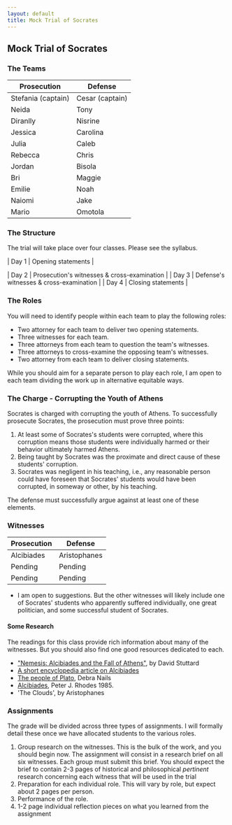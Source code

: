 ```yaml
---
layout: default
title: Mock Trial of Socrates 
---
```


## Mock Trial of Socrates

### The Teams

| Prosecution     | Defense |
| ----------- | ----------- |
| Stefania (captain)      | Cesar (captain)      |
| Neida  		| Tony       |
| Diranlly 		| Nisrine        |
| Jessica  		| Carolina      |
| Julia 		 | Caleb       |
| Rebecca		  | Chris        |
| Jordan  		| Bisola       |
| Bri 			| Maggie       |
| Emilie 	 | Noah        |
| Naiomi	 | Jake       |
| Mario		 | Omotola      |

### The Structure

The trial will take place over four classes. Please see the syllabus. 

| Day 1     | Opening statements |

| Day 2     | Prosecution's witnesses & cross-examination      |
| Day 3 		| Defense's witnesses  & cross-examination     |
| Day 4 		| Closing statements       |

### The Roles 
You will need to identify people within each team to play the following roles: 

+ Two attorney for each team to deliver two opening statements. 
+ Three witnesses for each team. 
+ Three attorneys from each team to question the team's witnesses. 
+ Three attorneys to cross-examine the opposing team's witnesses. 
+ Two attorney from each team to deliver closing statements. 

While you should aim for a separate person to play each role, I am open to each team dividing the work up in alternative equitable ways. 

### The Charge - Corrupting the Youth of Athens

Socrates is charged with corrupting the youth of Athens. To successfully prosecute Socrates, the prosecution must prove three points: 

1. At least some of Socrates's students were corrupted, where this corruption means those students were individually harmed or their behavior ultimately harmed Athens. 
2. Being taught by Socrates was the proximate and direct cause of these students' corruption. 
3. Socrates was negligent in his teaching, i.e., any reasonable person could have foreseen that Socrates' students would have been corrupted, in someway or other, by his teaching. 


The defense must successfully argue against at least one of these elements. 


### Witnesses


| Prosecution    	 	| Defense |
| ----------- 			| ----------- |
| Alcibiades    		| Aristophanes      |
| 	Pending		    		 | 	Pending	     |
| 		Pending	   			  | 	Pending		     |

 - I am open to suggestions. But the other witnesses will likely include one of Socrates' students who apparently suffered individually, one great politician, and some successful student of Socrates. 

#### Some Research

The readings for this class provide rich information about many of the witnesses. But you should also find one good resources dedicated to each. 

+ ["Nemesis: Alcibiades and the Fall of Athens",](nemesis.pdf) by David Stuttard
+ [A short encyclopedia article on Alcibiades](https://www.worldhistory.org/Alcibiades/)
+ [The people of Plato,](people.pdf) Debra Nails
+ [Alcibiades](rhodes.pdf), Peter J. Rhodes 1985. 
+ 'The Clouds', by Aristophanes

### Assignments 
The grade will be divided across three types of assignments. I will formally detail these once we have allocated students to the various roles. 

1. Group research on the witnesses. This is the bulk of the work, and you should begin now. The assignment will consist in a research brief on all six witnesses. Each group must submit this brief. You should expect the brief to contain 2-3 pages of historical and philosophical *pertinent* research concerning each witness that will be used in the trial
2. Preparation for each individual role. This will vary by role, but expect about 2 pages per person. 
3. Performance of the role. 
4. 1-2 page individual reflection pieces on what you learned from the assignment 




